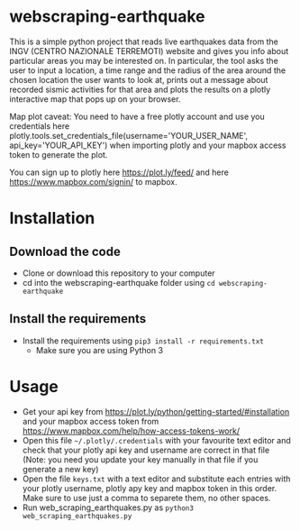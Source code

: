 # webscraping-earthquake
This is a simple python project that reads live earthquakes data from the INGV (CENTRO NAZIONALE TERREMOTI) website and gives you info about particular areas you may be interested on.
In particular, the tool asks the user to input a location, a time range and the radius of the area around the chosen location the user wants to look at, prints out a message about recorded sismic activities for that area and plots the results on a plotly interactive map that pops up on your browser.

Map plot caveat:
You need to have a free plotly account and use you credentials here 
plotly.tools.set_credentials_file(username='YOUR_USER_NAME', api_key='YOUR_API_KEY') when importing plotly and your mapbox access token to generate the plot.

You can sign up to plotly here https://plot.ly/feed/ and here https://www.mapbox.com/signin/ to mapbox.

# Installation #
## Download the code
* Clone or download this repository to your computer
* cd into the webscraping-earthquake folder using `cd webscraping-earthquake`

## Install the requirements ##
* Install the requirements using `pip3 install -r requirements.txt`
  * Make sure you are using Python 3
  
# Usage #
* Get your api key from https://plot.ly/python/getting-started/#installation  and your mapbox access token from https://www.mapbox.com/help/how-access-tokens-work/
* Open this file `~/.plotly/.credentials` with your favourite text editor and check that your plotly api key and username are correct in that file (Note: you need you update your key manually in that file if you generate a new key)
* Open the file `keys.txt` with a text editor and substitute each entries with your plotly username, plotly apy key and mapbox token in this order. Make sure to use just a comma to separete them, no other spaces.
* Run web_scraping_earthquakes.py as `python3 web_scraping_earthquakes.py`

